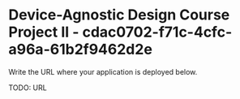 # Device-Agnostic Design Course Project II - cdac0702-f71c-4cfc-a96a-61b2f9462d2e

Write the URL where your application is deployed below.

TODO: URL